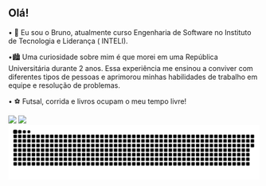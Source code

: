 ## Olá!

• 🎒 Eu sou o Bruno, atualmente curso Engenharia de Software no Instituto de Tecnologia e Liderança ( INTELI).

•🏙️ Uma curiosidade sobre mim é que morei em uma República Universitária durante 2 anos. Essa experiência me ensinou a conviver com diferentes tipos de pessoas e aprimorou minhas habilidades de trabalho em equipe e resolução de problemas.

• ⚽ Futsal, corrida e livros ocupam o meu tempo livre!

<div>
  <img width="42%" src="https://github-readme-stats.vercel.app/api?username=BrunoFrossard&show_icons=true&theme=dark&include_all_commits=true&count_private=true"/>
  <img width="50%" src="https://github-readme-stats.vercel.app/api/top-langs/?username=BrunoFrossard&layout=compact&langs_count=16&theme=dark"/>
</div>

<picture>
  <source media="(prefers-color-scheme: dark)" srcset="https://raw.githubusercontent.com/AntonioMori/AntonioMori/output/github-contribution-grid-snake-dark.svg">
  <source media="(prefers-color-scheme: light)" srcset="https://raw.githubusercontent.com/AntonioMori/AntonioMori/output/github-contribution-grid-snake-light.svg">
  <img alt="github contribution grid snake animation" src="https://raw.githubusercontent.com/AntonioMori/AntonioMori/output/github-contribution-grid-snake.svg">
</picture>


  
